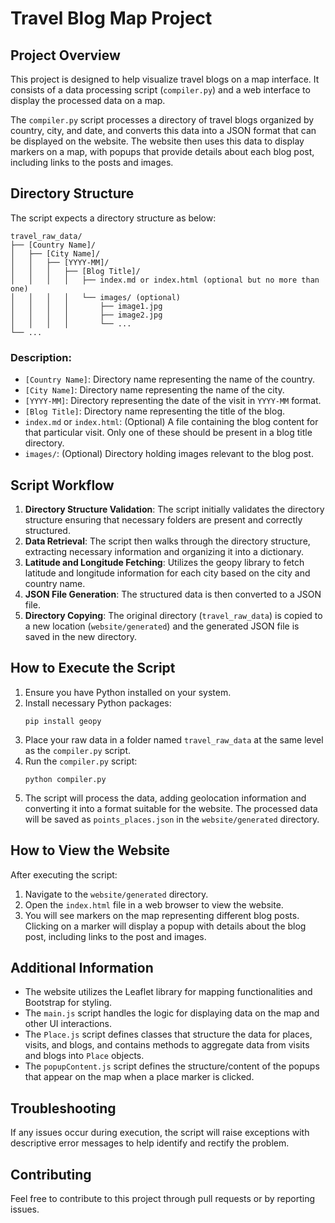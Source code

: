 # Travel Blog Map Project

## Project Overview

This project is designed to help visualize travel blogs on a map interface. It consists of a data processing script (`compiler.py`) and a web interface to display the processed data on a map.

The `compiler.py` script processes a directory of travel blogs organized by country, city, and date, and converts this data into a JSON format that can be displayed on the website. The website then uses this data to display markers on a map, with popups that provide details about each blog post, including links to the posts and images.

## Directory Structure
The script expects a directory structure as below:

```
travel_raw_data/
├── [Country Name]/
│   ├── [City Name]/
│   │   ├── [YYYY-MM]/
│   │   │   ├── [Blog Title]/
│   │   │   │   ├── index.md or index.html (optional but no more than one)
│   │   │   │   └── images/ (optional)
│   │   │   │       ├── image1.jpg
│   │   │   │       ├── image2.jpg
│   │   │   │       └── ...
└── ...
```

### Description:
- `[Country Name]`: Directory name representing the name of the country.
- `[City Name]`: Directory name representing the name of the city.
- `[YYYY-MM]`: Directory representing the date of the visit in `YYYY-MM` format.
- `[Blog Title]`: Directory name representing the title of the blog.
- `index.md` or `index.html`: (Optional) A file containing the blog content for that particular visit. Only one of these should be present in a blog title directory.
- `images/`: (Optional) Directory holding images relevant to the blog post.

## Script Workflow
1. **Directory Structure Validation**: The script initially validates the directory structure ensuring that necessary folders are present and correctly structured.
2. **Data Retrieval**: The script then walks through the directory structure, extracting necessary information and organizing it into a dictionary.
3. **Latitude and Longitude Fetching**: Utilizes the geopy library to fetch latitude and longitude information for each city based on the city and country name.
4. **JSON File Generation**: The structured data is then converted to a JSON file.
5. **Directory Copying**: The original directory (`travel_raw_data`) is copied to a new location (`website/generated`) and the generated JSON file is saved in the new directory.

## How to Execute the Script

1. Ensure you have Python installed on your system.
2. Install necessary Python packages:
   ```
   pip install geopy
   ```
3. Place your raw data in a folder named `travel_raw_data` at the same level as the `compiler.py` script.
4. Run the `compiler.py` script:
   ```
   python compiler.py
   ```
5. The script will process the data, adding geolocation information and converting it into a format suitable for the website. The processed data will be saved as `points_places.json` in the `website/generated` directory.

## How to View the Website

After executing the script:

1. Navigate to the `website/generated` directory.
2. Open the `index.html` file in a web browser to view the website.
3. You will see markers on the map representing different blog posts. Clicking on a marker will display a popup with details about the blog post, including links to the post and images.

## Additional Information

- The website utilizes the Leaflet library for mapping functionalities and Bootstrap for styling.
- The `main.js` script handles the logic for displaying data on the map and other UI interactions.
- The `Place.js` script defines classes that structure the data for places, visits, and blogs, and contains methods to aggregate data from visits and blogs into `Place` objects.
- The `popupContent.js` script defines the structure/content of the popups that appear on the map when a place marker is clicked.

## Troubleshooting
If any issues occur during execution, the script will raise exceptions with descriptive error messages to help identify and rectify the problem.

## Contributing
Feel free to contribute to this project through pull requests or by reporting issues.

